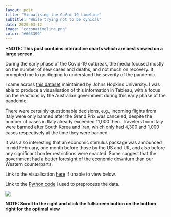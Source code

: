 ```yaml
---
layout: post
title: "Visualising the CoVid-19 timeline"
subtitle: "While trying not to be cynical"
date: 2020-03-12
image: "coronatimeline.png"
color: "#663399"
---
```

**\*NOTE: This post contains interactive charts which are best viewed on a large screen.**

During the early phase of the Covid-19 outbreak, the media focused mostly on the number of new cases and deaths, and not much on recovery. It prompted me to go digging to understand the severity of the pandemic.

I came across [this dataset](https://github.com/CSSEGISandData/COVID-19) maintained by Johns Hopkins University. I was able to produce a visualisation of this information in Tableau, with a focus on the reactions by the Australian government during this early phase of the pandemic. 

There were certainly questionable decisions, e.g., incoming flights from Italy were only banned after the Grand Prix was canceled, despite the number of cases in Italy already exceeded 11,000 then. Travelers from Italy were banned after South Korea and Iran, which only had 4,300 and 1,000 cases respectively at the time they were banned. 

It was also interesting that an economic stimulus package was announced  in mid February, one month before those by the US and UK, and also before any significant border restrictions were enacted. Some suggest that the government had a better foresight of the economic downturn than our Western counterparts.

Link to the visualisation [here](https://public.tableau.com/profile/tri1422#!/vizhome/CoVtrends/CoV-19-story?publish=yes) if unable to view below.

Link to the [Python code](https://github.com/tri47/CoVid-19-trends) I used to preprocess the data. 


<div class='tableauPlaceholder' id='viz1586685144652' style='position: relative'><noscript><a href='#'><img alt=' ' src='https:&#47;&#47;public.tableau.com&#47;static&#47;images&#47;Co&#47;CoVtrends&#47;CoV-19-story&#47;1_rss.png' style='border: none' /></a></noscript><object class='tableauViz'  style='display:none;'><param name='host_url' value='https%3A%2F%2Fpublic.tableau.com%2F' /> <param name='embed_code_version' value='3' /> <param name='site_root' value='' /><param name='name' value='CoVtrends&#47;CoV-19-story' /><param name='tabs' value='no' /><param name='toolbar' value='yes' /><param name='static_image' value='https:&#47;&#47;public.tableau.com&#47;static&#47;images&#47;Co&#47;CoVtrends&#47;CoV-19-story&#47;1.png' /> <param name='animate_transition' value='yes' /><param name='display_static_image' value='yes' /><param name='display_spinner' value='yes' /><param name='display_overlay' value='yes' /><param name='display_count' value='yes' /><param name='filter' value='publish=yes' /></object></div>                

<script type='text/javascript'>                    var divElement = document.getElementById('viz1586685144652');                    var vizElement = divElement.getElementsByTagName('object')[0];                    vizElement.style.width='1000px';vizElement.style.height='827px';                    var scriptElement = document.createElement('script');                    scriptElement.src = 'https://public.tableau.com/javascripts/api/viz_v1.js';                    vizElement.parentNode.insertBefore(scriptElement, vizElement);             
   </script>

**NOTE: Scroll to the right and click the fullscreen button on the bottom right for the optimal view**